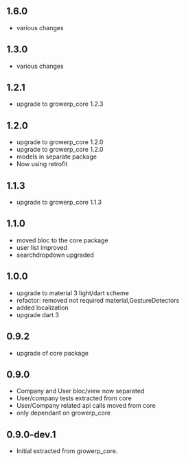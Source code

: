 ## 1.6.0
* various changes

## 1.3.0
* various changes

## 1.2.1
* upgrade to growerp_core 1.2.3

## 1.2.0
* upgrade to growerp_core 1.2.0
* upgrade to growerp_core 1.2.0
* models in separate package
* Now using retrofit

## 1.1.3
* upgrade to growerp_core 1.1.3

## 1.1.0
*  moved bloc to the core package
*  user list improved
*  searchdropdown upgraded 

## 1.0.0
* upgrade to material 3 light/dart scheme
* refactor: removed not required material,GestureDetectors
* added localization
* upgrade dart 3

## 0.9.2
* upgrade of core package

## 0.9.0
* Company and User bloc/view now separated
* User/company tests extracted from core
* User/Company related api calls moved from core
* only dependant on growerp_core

## 0.9.0-dev.1
* Initial extracted from growerp_core.
